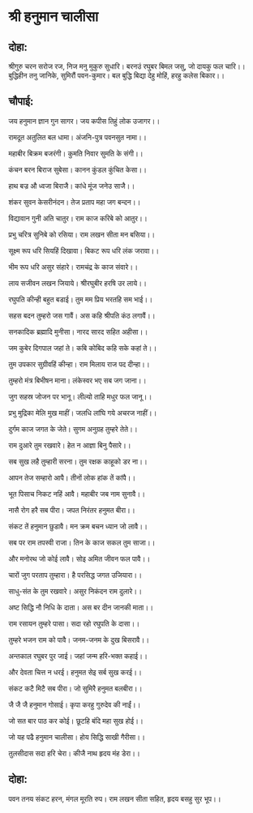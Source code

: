 # श्री हनुमान चालीसा
## दोहा:
श्रीगुरु चरन सरोज रज, निज मनु मुकुरु सुधारि।
बरनउं रघुबर बिमल जसु, जो दायकु फल चारि।।
बुद्धिहीन तनु जानिके, सुमिरौं पवन-कुमार।
बल बुद्धि बिद्या देहु मोहिं, हरहु कलेस बिकार।।

## चौपाई:
जय हनुमान ज्ञान गुन सागर।
जय कपीस तिहुं लोक उजागर।।

रामदूत अतुलित बल धामा।
अंजनि-पुत्र पवनसुत नामा।।

महाबीर बिक्रम बजरंगी।
कुमति निवार सुमति के संगी।।

कंचन बरन बिराज सुबेसा।
कानन कुंडल कुंचित केसा।।

हाथ बज्र औ ध्वजा बिराजै।
कांधे मूंज जनेउ साजै।।

शंकर सुवन केसरीनंदन।
तेज प्रताप महा जग बन्दन।।

विद्यावान गुनी अति चातुर।
राम काज करिबे को आतुर।।

प्रभु चरित्र सुनिबे को रसिया।
राम लखन सीता मन बसिया।।

सूक्ष्म रूप धरि सियहिं दिखावा।
बिकट रूप धरि लंक जरावा।।

भीम रूप धरि असुर संहारे।
रामचंद्र के काज संवारे।।

लाय सजीवन लखन जियाये।
श्रीरघुबीर हरषि उर लाये।।

रघुपति कीन्ही बहुत बडाई।
तुम मम प्रिय भरतहि सम भाई।।

सहस बदन तुम्हरो जस गावैं।
अस कहि श्रीपति कंठ लगावैं।।

सनकादिक ब्रह्मादि मुनीसा।
नारद सारद सहित अहीसा।।

जम कुबेर दिगपाल जहां ते।
कबि कोबिद कहि सके कहां ते।।

तुम उपकार सुग्रीवहिं कीन्हा।
राम मिलाय राज पद दीन्हा।।

तुम्हरो मंत्र बिभीषन माना।
लंकेस्वर भए सब जग जाना।।

जुग सहस्र जोजन पर भानू।
लील्यो ताहि मधुर फल जानू।।

प्रभु मुद्रिका मेलि मुख माहीं।
जलधि लांघि गये अचरज नाहीं।।

दुर्गम काज जगत के जेते।
सुगम अनुग्रह तुम्हरे तेते।।

राम दुआरे तुम रखवारे।
हेत न आज्ञा बिनु पैसारे।।

सब सुख लहै तुम्हारी सरना।
तुम रक्षक काहूको डर ना।।

आपन तेज सम्हारो आपै।
तीनों लोक हांक तें कांपै।।

भूत पिसाच निकट नहिं आवै।
महाबीर जब नाम सुनावै।।

नासै रोग हरै सब पीरा।
जपत निरंतर हनुमत बीरा।।

संकट तें हनुमान छुडावै।
मन क्रम बचन ध्यान जो लावै।।

सब पर राम तपस्वी राजा।
तिन के काज सकल तुम साजा।।

और मनोरथ जो कोई लावै।
सोइ अमित जीवन फल पावै।।

चारों जुग परताप तुम्हारा।
है परसिद्ध जगत उजियारा।।

साधु-संत के तुम रखवारे।
असुर निकंदन राम दुलारे।।

अष्ट सिद्धि नौ निधि के दाता।
अस बर दीन जानकी माता।।

राम रसायन तुम्हरे पासा।
सदा रहो रघुपति के दासा।।

तुम्हरे भजन राम को पावै।
जनम-जनम के दुख बिसरावै।।

अन्तकाल रघुबर पुर जाई।
जहां जन्म हरि-भक्त कहाई।।

और देवता चित्त न धरई।
हनुमत सेइ सर्ब सुख करई।।

संकट कटै मिटै सब पीरा।
जो सुमिरै हनुमत बलबीरा।।

जै जै जै हनुमान गोसाई।
कृपा करहु गुरुदेव की नाईं।।

जो सत बार पाठ कर कोई।
छूटहि बंदि महा सुख होई।।

जो यह पढै हनुमान चालीसा।
होय सिद्धि साखी गैरीसा।।

तुलसीदास सदा हरि चेरा।
कीजै नाथ हृदय मंह डेरा।।

## दोहा:
पवन तनय संकट हरन, मंगल मूरति रुप।
राम लखन सीता सहित, हृदय बसहु सुर भूप।।


